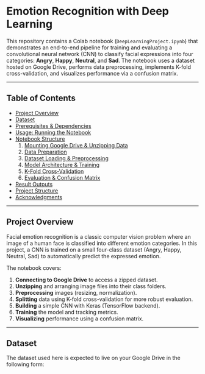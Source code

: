 # Emotion Recognition with Deep Learning

This repository contains a Colab notebook (`DeepLearningProject.ipynb`) that demonstrates an end-to-end pipeline for training and evaluating a convolutional neural network (CNN) to classify facial expressions into four categories: **Angry**, **Happy**, **Neutral**, and **Sad**. The notebook uses a dataset hosted on Google Drive, performs data preprocessing, implements K-fold cross-validation, and visualizes performance via a confusion matrix.

---

## Table of Contents

- [Project Overview](#project-overview)  
- [Dataset](#dataset)  
- [Prerequisites & Dependencies](#prerequisites--dependencies)  
- [Usage: Running the Notebook](#usage-running-the-notebook)  
- [Notebook Structure](#notebook-structure)  
  1. [Mounting Google Drive & Unzipping Data](#1-mounting-google-drive--unzipping-data)  
  2. [Data Preparation](#2-data-preparation)  
  3. [Dataset Loading & Preprocessing](#3-dataset-loading--preprocessing)  
  4. [Model Architecture & Training](#4-model-architecture--training)  
  5. [K-Fold Cross-Validation](#5-k-fold-cross-validation)  
  6. [Evaluation & Confusion Matrix](#6-evaluation--confusion-matrix)  
- [Result Outputs](#result-outputs)  
- [Project Structure](#project-structure)  
- [Acknowledgments](#acknowledgments)  

---

## Project Overview

Facial emotion recognition is a classic computer vision problem where an image of a human face is classified into different emotion categories. In this project, a CNN is trained on a small four-class dataset (Angry, Happy, Neutral, Sad) to automatically predict the expressed emotion.

The notebook covers:

1. **Connecting to Google Drive** to access a zipped dataset.  
2. **Unzipping** and arranging image files into their class folders.  
3. **Preprocessing** images (resizing, normalization).  
4. **Splitting** data using K-fold cross-validation for more robust evaluation.  
5. **Building** a simple CNN with Keras (TensorFlow backend).  
6. **Training** the model and tracking metrics.  
7. **Visualizing** performance using a confusion matrix.  

---

## Dataset

The dataset used here is expected to live on your Google Drive in the following form:

